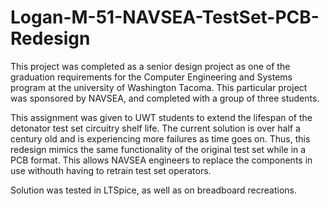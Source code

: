 # Logan-M-51-NAVSEA-TestSet-PCB-Redesign
This project was completed as a senior design project as one of the graduation requirements for the Computer Engineering and Systems
program at the university of Washington Tacoma. 
This particular project was sponsored by NAVSEA, and completed with a group of three students.


This assignment was given to UWT students to extend the lifespan of the detonator test set circuitry shelf life. 
The current solution is over half a century old and is experiencing more failures as time goes on.
Thus, this redesign mimics the same functionality of the original test set while in a PCB format.
This allows NAVSEA engineers to replace the components in use withouth having to retrain test set operators.

Solution was tested in LTSpice, as well as on breadboard recreations.

